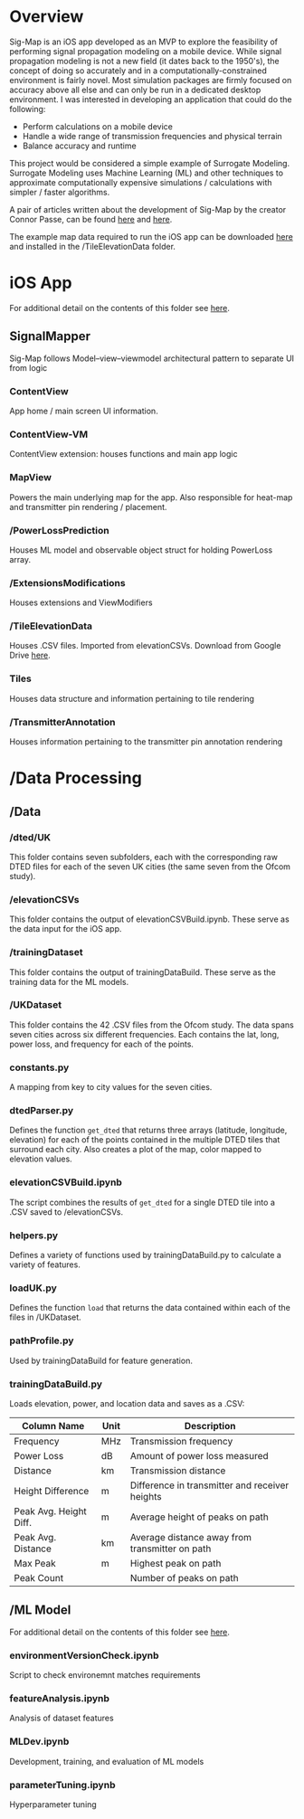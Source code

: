 # Overview
Sig-Map is an iOS app developed as an MVP to explore the feasibility of performing signal propagation modeling on a mobile device. While signal propagation modeling is not a new field (it dates back to the 1950's), the concept of doing so accurately and in a computationally-constrained environment is fairly novel. Most simulation packages are firmly focused on accuracy above all else and can only be run in a dedicated desktop environment. I was interested in developing an application that could do the following:
* Perform calculations on a mobile device
* Handle a wide range of transmission frequencies and physical terrain
* Balance accuracy and runtime

This project would be considered a simple example of Surrogate Modeling. Surrogate Modeling uses Machine Learning (ML) and other techniques to approximate computationally expensive simulations / calculations with simpler / faster algorithms.

A pair of articles written about the development of Sig-Map by the creator Connor Passe, can be found [here](https://medium.com/@quill.giro0l/developing-a-surrogate-modeling-based-signal-propagation-model-1010cf4f85e8) and [here](https://medium.com/@quill.giro0l/ios-on-device-signal-propagation-modeling-5987eae60aa2). 

The example map data required to run the iOS app can be downloaded [here](https://drive.google.com/drive/folders/1CzM30kBMjmx7pSHBKRhcDSdEZj0B2_Uy?usp=share_link) and installed in the /TileElevationData folder.

# iOS App
For additional detail on the contents of this folder see [here](https://medium.com/@quill.giro0l/ios-on-device-signal-propagation-modeling-5987eae60aa2).

## SignalMapper
Sig-Map follows Model–view–viewmodel architectural pattern to separate UI from logic
### ContentView
App home / main screen UI information. 
### ContentView-VM
ContentView extension: houses functions and main app logic
### MapView
Powers the main underlying map for the app. Also responsible for heat-map and transmitter pin rendering / placement.

### /PowerLossPrediction
Houses ML model and observable object struct for holding PowerLoss array.
### /ExtensionsModifications
Houses extensions and ViewModifiers 
### /TileElevationData
Houses .CSV files. Imported from elevationCSVs. Download from Google Drive [here](https://drive.google.com/drive/folders/1CzM30kBMjmx7pSHBKRhcDSdEZj0B2_Uy?usp=share_link).
### Tiles
Houses data structure and information pertaining to tile rendering
### /TransmitterAnnotation
Houses information pertaining to the transmitter pin annotation rendering

# /Data Processing

## /Data
### /dted/UK
This folder contains seven subfolders, each with the corresponding raw DTED files for each of the seven UK cities (the same seven from the Ofcom study).
### /elevationCSVs
This folder contains the output of elevationCSVBuild.ipynb. These serve as the data input for the iOS app.
### /trainingDataset
This folder contains the output of trainingDataBuild. These serve as the training data for the ML models.
### /UKDataset
This folder contains the 42 .CSV files from the Ofcom study. The data spans seven cities across six different frequencies. Each contains the lat, long, power loss, and frequency for each of the points.

### constants.py
A mapping from key to city values for the seven cities.
### dtedParser.py
Defines the function `get_dted` that returns three arrays (latitude, longitude, elevation) for each of the points contained in the multiple DTED tiles that surround each city. Also creates a plot of the map, color mapped to elevation values.
### elevationCSVBuild.ipynb
The script combines the results of `get_dted` for a single DTED tile into a .CSV saved to /elevationCSVs.
### helpers.py
Defines a variety of functions used by trainingDataBuild.py to calculate a variety of features.
### loadUK.py
Defines the function `load` that returns the data contained within each of the files in /UKDataset.

### pathProfile.py
Used by trainingDataBuild for feature generation.
### trainingDataBuild.py
Loads elevation, power, and location data and saves as a .CSV:


| Column Name            | Unit | Description                                    |
| ---------------------- | ---- | ---------------------------------------------- |
| Frequency              | MHz  | Transmission frequency                         |
| Power Loss             | dB   | Amount of power loss measured                  |
| Distance               | km   | Transmission distance                          |
| Height Difference      | m    | Difference in transmitter and receiver heights |
| Peak Avg. Height Diff. | m    | Average height of peaks on path                |
| Peak Avg. Distance     | km   | Average distance away from transmitter on path |
| Max Peak               | m    | Highest peak on path                           |
| Peak Count             |      | Number of peaks on path                        |


## /ML Model
For additional detail on the contents of this folder see [here](https://medium.com/@quill.giro0l/developing-a-surrogate-modeling-based-signal-propagation-model-1010cf4f85e8).
### environmentVersionCheck.ipynb
Script to check environemnt matches requirements
### featureAnalysis.ipynb
Analysis of dataset features
### MLDev.ipynb
Development, training, and evaluation of ML models
### parameterTuning.ipynb
Hyperparameter tuning

